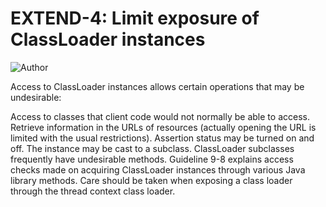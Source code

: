 # EXTEND-4: Limit exposure of ClassLoader instances
![Author](https://img.shields.io/badge/Author-Oracle-blue.svg)


Access to ClassLoader instances allows certain operations that may be undesirable:

Access to classes that client code would not normally be able to access.
Retrieve information in the URLs of resources (actually opening the URL is limited with the usual restrictions).
Assertion status may be turned on and off.
The instance may be cast to a subclass. ClassLoader subclasses frequently have undesirable methods.
Guideline 9-8 explains access checks made on acquiring ClassLoader instances through various Java library methods. Care should be taken when exposing a class loader through the thread context class loader.

